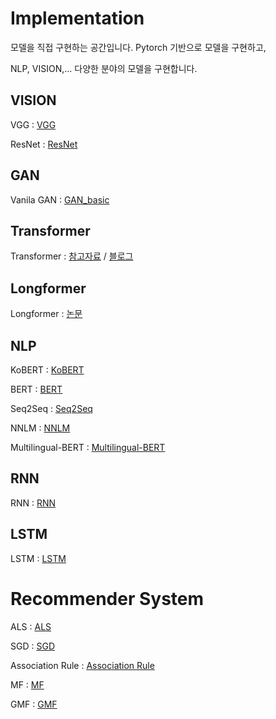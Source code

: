 # Implementation


모델을 직접 구현하는 공간입니다. Pytorch 기반으로 모델을 구현하고,

NLP, VISION,... 다양한 분야의 모델을 구현합니다.

## VISION

VGG : [VGG][googlelink]

[googlelink]: https://github.com/ceo21ckim/Implementation/tree/main/VISION/VGG "vggnet code"


ResNet : [ResNet][resnetlink]

[resnetlink]: https://github.com/ceo21ckim/Implementation/tree/main/VISION/ResNet "ResNet code"

## GAN

Vanila GAN : [GAN_basic][gan_basic_link]

[gan_basic_link]: https://github.com/ceo21ckim/Implementation/tree/main/VISION/GAN/GAN_basic_model "GAN basic code"


## Transformer

Transformer : [참고자료][link] / [블로그][link1]

[link]: https://jalammar.github.io/illustrated-transformer/ "좋은 자료 입니다."

[link1]: https://ok-lab.tistory.com/77 "제가 작성한 블로그입니다"

## Longformer

Longformer : [논문][longformer_paper]

[longformer_paper]: https://arxiv.org/pdf/2004.05150.pdf "Longformer paper"

## NLP

KoBERT : [KoBERT][kobertlink]

[kobertlink]: https://github.com/ceo21ckim/Implementation/tree/main/NLP/KoBERT "KoBERT code"

BERT : [BERT][bertlink]

[bertlink]: https://github.com/ceo21ckim/Implementation/tree/main/NLP/BERT "BERT code"

Seq2Seq : [Seq2Seq][seqlink]

[seqlink]: https://github.com/ceo21ckim/Implementation/tree/main/NLP/Seq2Seq "Seq2Seq code"

NNLM : [NNLM][nnlmlink]

[nnlmlink]: https://github.com/ceo21ckim/Implementation/tree/main/NLP/NNLM "NNLM code"

Multilingual-BERT : [Multilingual-BERT][mlbert]

[mlbert]: https://github.com/ceo21ckim/Implementation/tree/main/NLP/multilingual_bert "Multilingual-BERT code"

## RNN

RNN : [RNN][rnnlink]

[rnnlink]: https://github.com/ceo21ckim/Implementation/tree/main/RNN "RNN code"

## LSTM

LSTM : [LSTM][lstmlink]

[lstmlink]: https://github.com/ceo21ckim/Implementation/blob/main/LSTM/lstm_basic.py "LSTM code"

# Recommender System

ALS : [ALS][alslink]

[alslink]: https://github.com/ceo21ckim/Implementation/blob/main/Recommendation%20System/ALS/ALS1.ipynb "ALS code"

SGD : [SGD][sgdlink]

[sgdlink]: https://github.com/ceo21ckim/Implementation/tree/main/Recommendation%20System/SGD "SGD code"

Association Rule : [Association Rule][arlink]

[arlink]: https://github.com/ceo21ckim/Implementation/tree/main/Recommendation%20System/assocication%20rule "association rule code"

MF : [MF][mflink]

[mflink]: https://github.com/ceo21ckim/Implementation/blob/main/Recommendation%20System/MF/Generalized%20Matrix%20Factorization.py "MF code"

GMF : [GMF][gmflink]

[gmflink]: https://github.com/ceo21ckim/Implementation/blob/main/Recommendation%20System/MF/Matrix%20Factorization.py "GMF code"
